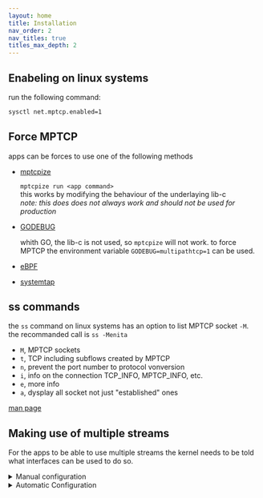 ```yaml
---
layout: home
title: Installation
nav_order: 2
nav_titles: true
titles_max_depth: 2
---
```

## Enabeling on linux systems
run the following command:
```bash
sysctl net.mptcp.enabled=1
```

## Force MPTCP
apps can be forces to use one of the following methods

- [mptcpize](https://www.mankier.com/8/mptcpize)

    `mptcpize run <app command>`  
    this works by modifying the behaviour of the underlaying lib-c  
    *note: this does does not always work and should not be used for production*

- [GODEBUG](https://go-review.googlesource.com/c/go/+/507375)

    whith GO, the lib-c is not used, so `mptcpize` will not work.
    to force MPTCP the environment variable `GODEBUG=multipathtcp=1` can be used.

- [eBPF](https://git.kernel.org/pub/scm/linux/kernel/git/bpf/bpf-next.git/commit/?id=ddba122428a7)

- [systemtap](https://access.redhat.com/documentation/en-us/red_hat_enterprise_linux/8/html/configuring_and_managing_networking/getting-started-with-multipath-tcp_configuring-and-managing-networking#preparing-rhel-to-enable-mptcp-support_getting-started-with-multipath-tcp)

## ss commands
the `ss` command on linux systems has an option to list MPTCP socket `-M`. the recommanded call is `ss -Menita`

- `M`, MPTCP sockets
- `t`, TCP including subflows created by MPTCP
- `n`, prevent the port number to protocol vonversion
- `i`, info on the connection TCP_INFO, MPTCP_INFO, etc.
- `e`, more info
- `a`, dysplay all socket not just "established" ones

[man page](https://www.commandlinux.com/man-page/man8/ss.8.html)


## Making use of multiple streams
For the apps to be able to use multiple streams the kernel needs to be told what interfaces can be used to do so.

<details markdown="block">
<summary>Manual configuration</summary>

With multiple addresses defined on several interfaces, you want to be able to tell your kernel "If I select such source address, please use that specific interface+gateway, not the default ones". You achieve this by configuring one routing table per outgoing interface, each routing table being identified by a number. The route selection process then happens in two phases. First the kernel does a lookup in the policy table (that you need to configure with ip rules). The policies, in our case, will be For such source prefix, go to routing table number x. Then the corresponding routing table is examined to select the gateway based on the destination address.

You need to configure several routing tables in the following manner: Imagine you have two interfaces eth0 and eth1 with the following properties:

```bash
eth0

  IP-Address: 10.1.1.2
  Subnet-Mask: 255.255.255.0
  Gateway: 10.1.1.1

eth1

  IP-Address: 10.1.2.2
  Subnet-Mask: 255.255.255.0
  Gateway: 10.1.2.1
```

Thus, you need to configure the routing rules so that packets with source-IP 10.1.1.2 will get routed over eth0 and those with 10.1.2.2 will get routed over eth1.

The necessary commands are:

```bash
# This creates two different routing tables, that we use based on the source-address.
ip rule add from 10.1.1.2 table 1
ip rule add from 10.1.2.2 table 2

# Configure the two different routing tables
ip route add 10.1.1.0/24 dev eth0 scope link table 1
ip route add default via 10.1.1.1 dev eth0 table 1

ip route add 10.1.2.0/24 dev eth1 scope link table 2
ip route add default via 10.1.2.1 dev eth1 table 2

# default route for the selection process of normal internet-traffic
ip route add default scope global nexthop via 10.1.1.1 dev eth0
```
With this, your routing table should look like the following:

```bash
mptcp-kernel:~# ip rule show
0:      from all lookup local
32764:  from 10.1.2.2 lookup 2
32765:  from 10.1.1.2 lookup 1
32766:  from all lookup main
32767:  from all lookup default

mptcp-kernel:~# ip route
10.1.1.0/24 dev eth0  proto kernel  scope link  src 10.1.1.2
10.1.2.0/24 dev eth1  proto kernel  scope link  src 10.1.2.2
default via 10.1.1.1 dev eth0

mptcp-kernel:~# ip route show table 1
10.1.1.0/24 dev eth0  scope link
default via 10.1.1.1 dev eth0

mptcp-kernel:~# ip route show table 2
10.1.2.0/24 dev eth1  scope link
default via 10.1.2.1 dev eth1
```
</details>

<details markdown="block">
<summary>Automatic Configuration</summary>

Doing the above each time by hand is very cumbersome. Some alternative automatic solutions are available:

### Using the configuration scripts (Ubuntu/Debian-based systems)

In /etc/network/if-up.d/ you can place scripts that will be executed each time a new interface comes up. We created two scripts:

```bash
* mptcp_up - Place it inside /etc/network/if-up.d/ and make it executable.
* mptcp_down - Place it inside /etc/network/if-post-down.d/ and make it executable.
```

These scripts work most of the time. They use environment variables to configure the routing tables. If they do not work for you, please contact us on the [mptcp-dev](https://listes-2.sipr.ucl.ac.be/sympa/info/mptcp-dev) Mailing-List.

### Automatic configuration with "Multihomed-Routing"

Kristian Evensen <kristian.evensen@gmail.com> developed a set of scripts that integrate well with existing Network Managers to properly configure the multihomed routing. Check it out at [https://github.com/kristrev/multihomed-routing].

### Automatic configuration with ConnMan

Dragos Tatulea <dragos@endocode.com> and Dongsu Park <dongsu@endocode> integrated support for Multipath TCP into ConnMan. Checkout his [github repository](https://github.com/endocode/connman) for access to the source-code

### Another way for Gentoo-based systems

Ondřej Caletka <Ondrej.Caletka@cesnet.cz> created a script for his Gentoo-based system. You can use his script from [github](https://gist.github.com/oskar456/7264828). For any questions, please contact him directly.

### DEPRECATED - Automatic configuration with MULTI

Kristian Evensen <kristrev@simula.no> created a daemon which automatically configures the correct routing tables. You can install his tool from [github](https://github.com/kristrev/multi).
</details>